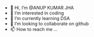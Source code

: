 - 👋 Hi, I’m @ANUP KUMAR JHA
- 👀 I’m interested in coding
- 🌱 I’m currently learning DSA
- 💞️ I’m looking to collaborate on github
- 📫 How to reach me ...

<!---
7042615692/7042615692 is a ✨ special ✨ repository because its `README.md` (this file) appears on your GitHub profile.
You can click the Preview link to take a look at your changes.
--->
